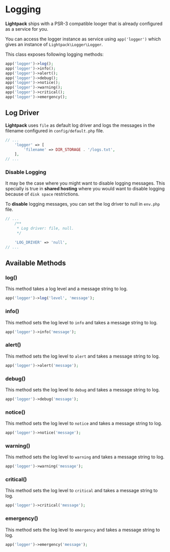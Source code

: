 # Logging

**Lightpack** ships with a PSR-3 compatible looger that is already configured as a service for you.

You can access the logger instance as service using `app('logger')` which gives an instance of `Lightpack\Logger\Logger`. 

This class exposes following logging methods:

```php
app('logger')->log();
app('logger')->info();
app('logger')->alert();
app('logger')->debug();
app('logger')->notice();
app('logger')->warning();
app('logger')->critical();
app('logger')->emergency();
```

## Log Driver

**Lightpack** uses `file` as default log driver and logs the messages in the filename configured in `config/default.php` file.

```php
// ...
    'logger' => [
        'filename' => DIR_STORAGE . '/logs.txt',
    ],
// ...
```

### Disable Logging

It may be the case where you might want to disable logging messages. This specially is true in **shared hosting** where you would want to disable logging because of `disk space` restrictions.

To **disable** logging messages, you can set the log driver to null in `env.php` file.

```php
// ...
    /**
     * Log driver: file, null.
     */

    'LOG_DRIVER' => 'null',
// ...
```

## Available Methods

### log()

This method takes a log level and a message string to log.

```php
app('logger')->log('level', 'message');
```

### info()

This method sets the log level to `info` and takes a message string to log.

```php
app('logger')->info('message');
```

### alert()

This method sets the log level to `alert` and takes a message string to log.

```php
app('logger')->alert('message');
```

### debug()

This method sets the log level to `debug` and takes a message string to log.

```php
app('logger')->debug('message');
```

### notice()

This method sets the log level to `notice` and takes a message string to log.

```php
app('logger')->notice('message');
```

### warning()

This method sets the log level to `warning` and takes a message string to log.

```php
app('logger')->warning('message');
```

### critical()

This method sets the log level to `critical` and takes a message string to log.

```php
app('logger')->critical('message');
```

### emergency()

This method sets the log level to `emergency` and takes a message string to log.

```php
app('logger')->emergency('message');
```